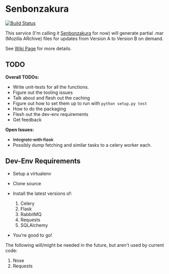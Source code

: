 Senbonzakura
============

[![Build Status](https://travis-ci.org/ffledgling/Senbonzakura.svg?branch=master)](https://travis-ci.org/ffledgling/Senbonzakura)

This service (I'm calling it [Senbonzakura](http://en.wikipedia.org/wiki/Byakuya_Kuchiki#Senbonzakura)
for now) will generate partial .mar (Mozilla ARchive) files for updates from 
Version A to Version B on demand.


See [Wiki Page](https://wiki.mozilla.org/User:Ffledgling/Senbonzakura) for more details.

TODO
----

**Overall TODOs:**
- Write unit-tests for all the functions.
- Figure out the tooling issues
- Talk about and flesh out the caching
- Figure out how to set them up to run with `python setup.py test`
- How to do the packaging
- Flesh out the dev-env requirements
- Get feedback

**Open Issues:**

- ~~Integrate with flask~~
- Possibly dump fetching and similar tasks to a celery worker each.

Dev-Env Requirements
--------------------

- Setup a virtualenv
- Clone source

- Install the latest versions of:

  1. Celery
  2. Flask
  3. RabbitMQ
  4. Requests
  5. SQLAlchemy

- You're good to go!

The following will/might be needed in the future, but aren't used by current code:

1. Nose
2. Requests
